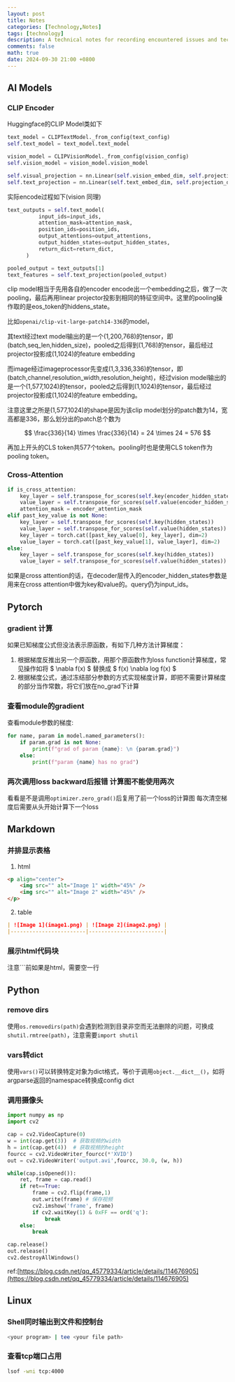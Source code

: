 ```yaml
---
layout: post
title: Notes
categories: [Technology,Notes]
tags: [technology]
description: A technical notes for recording encountered issues and techniques.
comments: false
math: true
date: 2024-09-30 21:00 +0800
---
```

## AI Models
### CLIP Encoder
Huggingface的CLIP Model类如下
```python
text_model = CLIPTextModel._from_config(text_config)
self.text_model = text_model.text_model

vision_model = CLIPVisionModel._from_config(vision_config)
self.vision_model = vision_model.vision_model

self.visual_projection = nn.Linear(self.vision_embed_dim, self.projection_dim, bias=False)
self.text_projection = nn.Linear(self.text_embed_dim, self.projection_dim, bias=False)
```
实际encode过程如下(vision 同理)
```python
text_outputs = self.text_model(
          input_ids=input_ids,
          attention_mask=attention_mask,
          position_ids=position_ids,
          output_attentions=output_attentions,
          output_hidden_states=output_hidden_states,
          return_dict=return_dict,
      )

pooled_output = text_outputs[1]
text_features = self.text_projection(pooled_output)
```
clip model相当于先用各自的encoder encode出一个embedding之后，做了一次pooling，最后再用linear projector投影到相同的特征空间中。这里的pooling操作取的是eos_token的hiddens_state。

比如```openai/clip-vit-large-patch14-336```的model，

其text经过text model输出的是一个(1,200,768)的tensor，即(batch,seq_len,hidden_size)，pooled之后得到(1,768)的tensor，最后经过projector投影成(1,1024)的feature embedding

而image经过imageprocessor先变成(1,3,336,336)的tensor，即(batch,channel,resolution_width,resolution_height)，经过vision model输出的是一个(1,577,1024)的tensor，pooled之后得到(1,1024)的tensor，最后经过projector投影成(1,1024)的feature embedding。

注意这里之所是(1,577,1024)的shape是因为该clip model划分的patch数为14，宽高都是336，那么划分出的patch总个数为

$$
\frac{336}{14} \times \frac{336}{14} = 24 \times 24 = 576
$$

再加上开头的CLS token共577个token。pooling时也是使用CLS token作为pooling token。

### Cross-Attention
```python
if is_cross_attention:
    key_layer = self.transpose_for_scores(self.key(encoder_hidden_states))
    value_layer = self.transpose_for_scores(self.value(encoder_hidden_states))
    attention_mask = encoder_attention_mask
elif past_key_value is not None:
    key_layer = self.transpose_for_scores(self.key(hidden_states))
    value_layer = self.transpose_for_scores(self.value(hidden_states))
    key_layer = torch.cat([past_key_value[0], key_layer], dim=2)
    value_layer = torch.cat([past_key_value[1], value_layer], dim=2)
else:
    key_layer = self.transpose_for_scores(self.key(hidden_states))
    value_layer = self.transpose_for_scores(self.value(hidden_states))
```
如果是cross attention的话，在decoder层传入的encoder_hidden_states参数是用来在cross attention中做为key和value的。query仍为input_ids。

## Pytorch 
### gradient 计算
如果已知梯度公式但没法表示原函数，有如下几种方法计算梯度：
1. 根据梯度反推出另一个原函数，用那个原函数作为loss function计算梯度，常见操作如将 $ \nabla f(x) $ 替换成 $ f(x) \nabla log f(x) $
2. 根据梯度公式，通过冻结部分参数的方式实现梯度计算，即把不需要计算梯度的部分当作常数，将它们放在no_grad下计算

### 查看module的gradient
查看module参数的梯度:
```python
for name, param in model.named_parameters():
    if param.grad is not None:
        print(f"grad of param {name}: \n {param.grad}")
    else:
        print(f"param {name} has no grad")
```
### 两次调用loss backward后报错 计算图不能使用两次
看看是不是调用`optimizer.zero_grad()`后复用了前一个loss的计算图
每次清空梯度后需要从头开始计算下一个loss



## Markdown 
### 并排显示表格
1. html

```html
<p align="center">
    <img src="" alt="Image 1" width="45%" />
    <img src="" alt="Image 2" width="45%" />
</p>
```

2. table
```markdown
| ![Image 1](image1.png) | ![Image 2](image2.png) |
|------------------------|------------------------|
```

### 展示html代码块
注意\`\`\`前如果是html，需要空一行

## Python
### remove dirs
使用```os.removedirs(path)```会遇到检测到目录非空而无法删除的问题，可换成```shutil.rmtree(path)```，注意需要```import shutil```

### vars转dict
使用```vars()```可以转换特定对象为dict格式，等价于调用```object.__dict__()```，如将argparse返回的namespace转换成config dict

### 调用摄像头
```python
import numpy as np
import cv2

cap = cv2.VideoCapture(0)
w = int(cap.get(3))  # 获取视频的width
h = int(cap.get(4))  # 获取视频的height
fourcc = cv2.VideoWriter_fourcc(*'XVID')
out = cv2.VideoWriter('output.avi',fourcc, 30.0, (w, h))

while(cap.isOpened()):
    ret, frame = cap.read()
    if ret==True:
        frame = cv2.flip(frame,1)
        out.write(frame) # 保存视频
        cv2.imshow('frame', frame)
        if cv2.waitKey(1) & 0xFF == ord('q'):
            break
    else:
        break

cap.release()
out.release()
cv2.destroyAllWindows()
```
ref:[https://blog.csdn.net/qq_45779334/article/details/114676905](https://blog.csdn.net/qq_45779334/article/details/114676905)

## Linux
### Shell同时输出到文件和控制台
```bash
<your program> | tee <your file path>
```
### 查看tcp端口占用
```bash
lsof -wni tcp:4000
```

